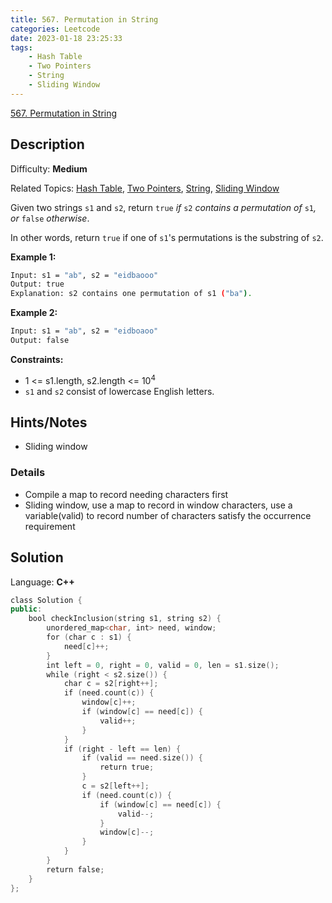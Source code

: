```yaml
---
title: 567. Permutation in String
categories: Leetcode
date: 2023-01-18 23:25:33
tags:
    - Hash Table
    - Two Pointers
    - String
    - Sliding Window
---
```


[567\. Permutation in String](https://leetcode.com/problems/permutation-in-string/)

## Description

Difficulty: **Medium**

Related Topics: [Hash Table](https://leetcode.com/tag/hash-table/), [Two Pointers](https://leetcode.com/tag/two-pointers/), [String](https://leetcode.com/tag/string/), [Sliding Window](https://leetcode.com/tag/sliding-window/)

Given two strings `s1` and `s2`, return `true` _if_ `s2` _contains a permutation of_ `s1`_, or_ `false` _otherwise_.

In other words, return `true` if one of `s1`'s permutations is the substring of `s2`.

**Example 1:**

```bash
Input: s1 = "ab", s2 = "eidbaooo"
Output: true
Explanation: s2 contains one permutation of s1 ("ba").
```

**Example 2:**

```bash
Input: s1 = "ab", s2 = "eidboaoo"
Output: false
```

**Constraints:**

* 1 <= s1.length, s2.length <= 10<sup>4</sup>
* `s1` and `s2` consist of lowercase English letters.

## Hints/Notes

* Sliding window

### Details

* Compile a map to record needing characters first
* Sliding window, use a map to record in window characters, use a variable(valid) to record
number of characters satisfy the occurrence requirement

## Solution

Language: **C++**

```C++
class Solution {
public:
    bool checkInclusion(string s1, string s2) {
        unordered_map<char, int> need, window;
        for (char c : s1) {
            need[c]++;
        }
        int left = 0, right = 0, valid = 0, len = s1.size();
        while (right < s2.size()) {
            char c = s2[right++];
            if (need.count(c)) {
                window[c]++;
                if (window[c] == need[c]) {
                    valid++;
                }
            }
            if (right - left == len) {
                if (valid == need.size()) {
                    return true;
                }
                c = s2[left++];
                if (need.count(c)) {
                    if (window[c] == need[c]) {
                        valid--;
                    }
                    window[c]--;
                }
            }
        }
        return false;
    }
};
```

